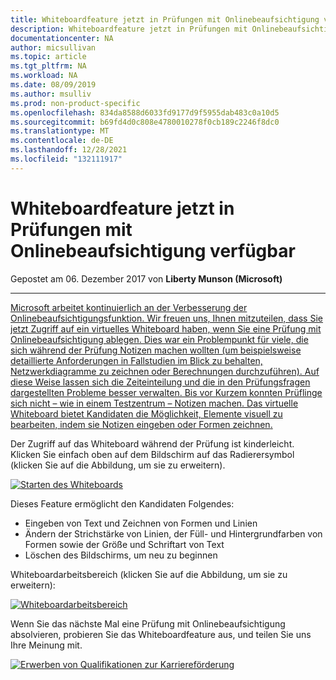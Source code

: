 ```yaml
---
title: Whiteboardfeature jetzt in Prüfungen mit Onlinebeaufsichtigung verfügbar | Microsoft-Dokumentation
description: Whiteboardfeature jetzt in Prüfungen mit Onlinebeaufsichtigung verfügbar
documentationcenter: NA
author: micsullivan
ms.topic: article
ms.tgt_pltfrm: NA
ms.workload: NA
ms.date: 08/09/2019
ms.author: msulliv
ms.prod: non-product-specific
ms.openlocfilehash: 834da8588d6033fd9177d9f5955dab483c0a10d5
ms.sourcegitcommit: b69fd4d0c808e4780010278f0cb189c2246f8dc0
ms.translationtype: MT
ms.contentlocale: de-DE
ms.lasthandoff: 12/28/2021
ms.locfileid: "132111917"
---
```

# <a name="whiteboard-feature-now-available-in-online-proctored-exams"></a>Whiteboardfeature jetzt in Prüfungen mit Onlinebeaufsichtigung verfügbar

Gepostet am 06. Dezember 2017 von **Liberty Munson (Microsoft)**

___

[Microsoft arbeitet kontinuierlich an der Verbesserung der Onlinebeaufsichtigungsfunktion. Wir freuen uns, Ihnen mitzuteilen, dass Sie jetzt Zugriff auf ein virtuelles Whiteboard haben, wenn Sie eine Prüfung mit Onlinebeaufsichtigung ablegen. Dies war ein Problempunkt für viele, die sich während der Prüfung Notizen machen wollten (um beispielsweise detaillierte Anforderungen in Fallstudien im Blick zu behalten, Netzwerkdiagramme zu zeichnen oder Berechnungen durchzuführen). Auf diese Weise lassen sich die Zeiteinteilung und die in den Prüfungsfragen dargestellten Probleme besser verwalten. Bis vor Kurzem konnten Prüflinge sich nicht – wie in einem Testzentrum – Notizen machen. Das virtuelle Whiteboard bietet Kandidaten die Möglichkeit, Elemente visuell zu bearbeiten, indem sie Notizen eingeben oder Formen zeichnen](images/3580-launch-whiteboard-small.png)[.](images/3580-launch-whiteboard-small.png)

Der Zugriff auf das Whiteboard während der Prüfung ist kinderleicht. Klicken Sie einfach oben auf dem Bildschirm auf das Radierersymbol (klicken Sie auf die Abbildung, um sie zu erweitern).

[![Starten des Whiteboards](images/3580-launch-whiteboard-small.png)](images/3580-launch-whiteboard-small.png)

Dieses Feature ermöglicht den Kandidaten Folgendes:

- Eingeben von Text und Zeichnen von Formen und Linien
- Ändern der Strichstärke von Linien, der Füll- und Hintergrundfarben von Formen sowie der Größe und Schriftart von Text
- Löschen des Bildschirms, um neu zu beginnen

Whiteboardarbeitsbereich (klicken Sie auf die Abbildung, um sie zu erweitern):

[![Whiteboardarbeitsbereich](images/whiteboard-large.png)](images/whiteboard-large.png)

Wenn Sie das nächste Mal eine Prüfung mit Onlinebeaufsichtigung absolvieren, probieren Sie das Whiteboardfeature aus, und teilen Sie uns Ihre Meinung mit.

[![Erwerben von Qualifikationen zur Karriereförderung](images/microsoft-certified-banner.png)](https://www.microsoft.com/learning/azure-training-certification.aspx?WT.icid=mva_bnr_lexawareness_usen_asi_rightrail_oct2017)